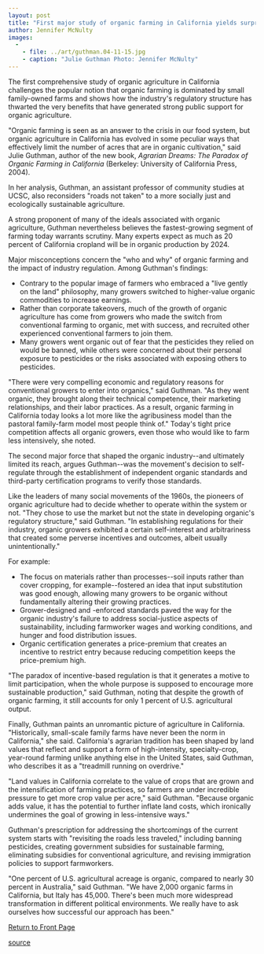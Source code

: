 ```yaml
---
layout: post
title: "First major study of organic farming in California yields surprises"
author: Jennifer McNulty
images:
  -
    - file: ../art/guthman.04-11-15.jpg
    - caption: "Julie Guthman Photo: Jennifer McNulty"
---
```


The first comprehensive study of organic agriculture in California challenges the popular notion that organic farming is dominated by small family-owned farms and shows how the industry's regulatory structure has thwarted the very benefits that have generated strong public support for organic agriculture.

"Organic farming is seen as an answer to the crisis in our food system, but organic agriculture in California has evolved in some peculiar ways that effectively limit the number of acres that are in organic cultivation," said Julie Guthman, author of the new book, _Agrarian Dreams: The Paradox of Organic Farming in California_ (Berkeley: University of California Press, 2004).

In her analysis, Guthman, an assistant professor of community studies at UCSC, also reconsiders "roads not taken" to a more socially just and ecologically sustainable agriculture.

A strong proponent of many of the ideals associated with organic agriculture, Guthman nevertheless believes the fastest-growing segment of farming today warrants scrutiny. Many experts expect as much as 20 percent of California cropland will be in organic production by 2024.

Major misconceptions concern the "who and why" of organic farming and the impact of industry regulation. Among Guthman's findings:

* Contrary to the popular image of farmers who embraced a "live gently on the land" philosophy, many growers switched to higher-value organic commodities to increase earnings.
* Rather than corporate takeovers, much of the growth of organic agriculture has come from growers who made the switch from conventional farming to organic, met with success, and recruited other experienced conventional farmers to join them.
* Many growers went organic out of fear that the pesticides they relied on would be banned, while others were concerned about their personal exposure to pesticides or the risks associated with exposing others to pesticides.

"There were very compelling economic and regulatory reasons for conventional growers to enter into organics," said Guthman. "As they went organic, they brought along their technical competence, their marketing relationships, and their labor practices. As a result, organic farming in California today looks a lot more like the agribusiness model than the pastoral family-farm model most people think of." Today's tight price competition affects all organic growers, even those who would like to farm less intensively, she noted.

The second major force that shaped the organic industry--and ultimately limited its reach, argues Guthman--was the movement's decision to self-regulate through the establishment of independent organic standards and third-party certification programs to verify those standards.

Like the leaders of many social movements of the 1960s, the pioneers of organic agriculture had to decide whether to operate within the system or not. "They chose to use the market but not the state in developing organic's regulatory structure," said Guthman. "In establishing regulations for their industry, organic growers exhibited a certain self-interest and arbitrariness that created some perverse incentives and outcomes, albeit usually unintentionally."

For example:

* The focus on materials rather than processes--soil inputs rather than cover cropping, for example--fostered an idea that input substitution was good enough, allowing many growers to be organic without fundamentally altering their growing practices.
* Grower-designed and -enforced standards paved the way for the organic industry's failure to address social-justice aspects of sustainability, including farmworker wages and working conditions, and hunger and food distribution issues.
* Organic certification generates a price-premium that creates an incentive to restrict entry because reducing competition keeps the price-premium high.

"The paradox of incentive-based regulation is that it generates a motive to limit participation, when the whole purpose is supposed to encourage more sustainable production," said Guthman, noting that despite the growth of organic farming, it still accounts for only 1 percent of U.S. agricultural output.

Finally, Guthman paints an unromantic picture of agriculture in California. "Historically, small-scale family farms have never been the norm in California," she said. California's agrarian tradition has been shaped by land values that reflect and support a form of high-intensity, specialty-crop, year-round farming unlike anything else in the United States, said Guthman, who describes it as a "treadmill running on overdrive."

"Land values in California correlate to the value of crops that are grown and the intensification of farming practices, so farmers are under incredible pressure to get more crop value per acre," said Guthman. "Because organic adds value, it has the potential to further inflate land costs, which ironically undermines the goal of growing in less-intensive ways."

Guthman's prescription for addressing the shortcomings of the current system starts with "revisiting the roads less traveled," including banning pesticides, creating government subsidies for sustainable farming, eliminating subsidies for conventional agriculture, and revising immigration policies to support farmworkers.

"One percent of U.S. agricultural acreage is organic, compared to nearly 30 percent in Australia," said Guthman. "We have 2,000 organic farms in California, but Italy has 45,000. There's been much more widespread transformation in different political environments. We really have to ask ourselves how successful our approach has been."

  

[Return to Front Page][1]

[1]: http://currents.ucsc.edu/

[source](http://www1.ucsc.edu/currents/04-05/11-15/guthman.asp "Permalink to guthman")
